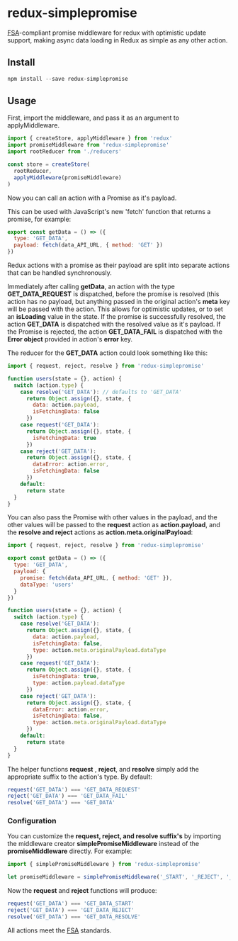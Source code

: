 # redux-simplepromise
[FSA](https://github.com/acdlite/flux-standard-action)-compliant promise middleware for redux with optimistic update support, making async data loading in Redux as simple as any other action.

## Install

```js
npm install --save redux-simplepromise
```

## Usage

First, import the middleware, and pass it as an argument to applyMiddleware.

```js
import { createStore, applyMiddleware } from 'redux'
import promiseMiddleware from 'redux-simplepromise'
import rootReducer from './reducers'

const store = createStore(
  rootReducer,
  applyMiddleware(promiseMiddleware)
)
```

Now you can call an action with a Promise as it's payload.

This can be used with JavaScript's new 'fetch' function that returns a promise, for example:

```js
export const getData = () => ({
  type: 'GET_DATA',
  payload: fetch(data_API_URL, { method: 'GET' })
})
```

Redux actions with a promise as their payload are split into separate actions that can be handled synchronously.

Immediately after calling **getData**, an action with the type **GET_DATA_REQUEST** is dispatched, before the promise is resolved (this action has no payload, but anything passed in the original action's **meta** key will be passed with the action. This allows for optimistic updates, or to set an **isLoading** value in the state.
If the promise is successfully resolved, the action **GET_DATA** is dispatched with the resolved value as it's payload.
If the Promise is rejected, the action **GET_DATA_FAIL** is dispatched with the **Error object** provided in action's **error** key.

The reducer for the **GET_DATA** action could look something like this:

```js
import { request, reject, resolve } from 'redux-simplepromise'

function users(state = {}, action) {
  switch (action.type) {
    case resolve('GET_DATA'): // defaults to 'GET_DATA'
      return Object.assign({}, state, {
        data: action.payload,
        isFetchingData: false
      })
    case request('GET_DATA'):
      return Object.assign({}, state, {
        isFetchingData: true
      })
    case reject('GET_DATA'):
      return Object.assign({}, state, {
        dataError: action.error,
        isFetchingData: false
      })
    default:
      return state
  }
}
```

You can also pass the Promise with other values in the payload, and the other values will be passed to the **request** action as **action.payload**, and the **resolve and reject** actions as **action.meta.originalPayload**:

```js
import { request, reject, resolve } from 'redux-simplepromise'

export const getData = () => ({
  type: 'GET_DATA',
  payload: {
    promise: fetch(data_API_URL, { method: 'GET' }),
    dataType: 'users'
  }
})

function users(state = {}, action) {
  switch (action.type) {
    case resolve('GET_DATA'):
      return Object.assign({}, state, {
        data: action.payload,
        isFetchingData: false,
        type: action.meta.originalPayload.dataType
      })
    case request('GET_DATA'):
      return Object.assign({}, state, {
        isFetchingData: true,
        type: action.payload.dataType
      })
    case reject('GET_DATA'):
      return Object.assign({}, state, {
        dataError: action.error,
        isFetchingData: false,
        type: action.meta.originalPayload.dataType
      })
    default:
      return state
  }
}
```

The helper functions **request** , **reject**, and **resolve** simply add the appropriate suffix to the action's type.  By default:

```js
request('GET_DATA') === 'GET_DATA_REQUEST'
reject('GET_DATA') === 'GET_DATA_FAIL'
resolve('GET_DATA') === 'GET_DATA'
```

### Configuration

You can customize the **request, reject, and resolve suffix's** by importing the middleware creator **simplePromiseMiddleware** instead of the **promiseMiddleware** directly. For example:

```js
import { simplePromiseMiddleware } from 'redux-simplepromise'

let promiseMiddleware = simplePromiseMiddleware('_START', '_REJECT', '_RESOLVE')
```

Now the **request** and **reject** functions will produce:

```js
request('GET_DATA') === 'GET_DATA_START'
reject('GET_DATA') === 'GET_DATA_REJECT'
resolve('GET_DATA') === 'GET_DATA_RESOLVE'
```

All actions meet the [FSA](https://github.com/acdlite/flux-standard-action) standards.
